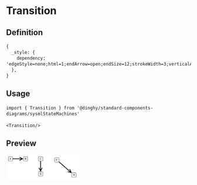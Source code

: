 # Transition

## Definition

```
{
  _style: { 
    dependency: 'edgeStyle=none;html=1;endArrow=open;endSize=12;strokeWidth=3;verticalAlign=bottom;',
  },
}
```

## Usage

```
import { Transition } from '@dinghy/standard-components-diagrams/sysmlStateMachines'

<Transition/>
```

## Preview

<img src="./transition.png" width="200"/>
